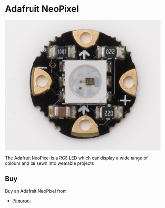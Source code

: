 # Adafruit NeoPixel

![Adafruit NeoPixel](adafruit-neopixel.png)

The Adafruit NeoPixel is a RGB LED which can display a wide range of colours and be sewn into wearable projects

## Buy

Buy an Adafruit NeoPixel from:

- [Pimoroni](https://shop.pimoroni.com/products/adafruit-flora-rgb-smart-neo-pixel-version-2-pack-of-4)

